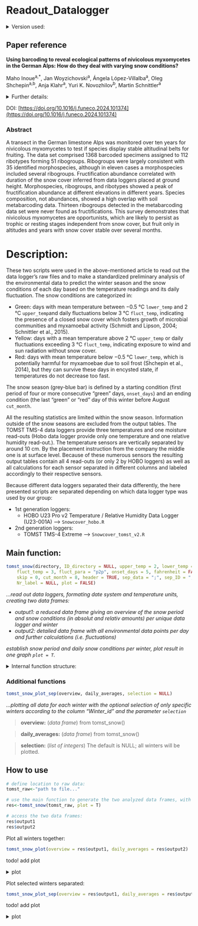 # Readout_Datalogger
<details>
	
<summary> Version used: </summary> 

R (4.3.0, 2023-04-21)

Packages needed: 
- Pacman: (0.5.1)
- ggplot2: (2.3.4.2)
- lubridate: (1.9.2)
- ggnewscale: (0.4.9)
- dplyr: (1.1.2)
- glue: (1.6.2)
</details>

## Paper reference

**Using barcoding to reveal ecological patterns of nivicolous myxomycetes in the German Alps: 
How do they deal with varying snow conditions?**

Maho Inoue<sup>a,*</sup>, Jan Woyzichovski<sup>a</sup>, Ángela López-Villalba<sup>a</sup>, Oleg Shchepin<sup>a,b</sup>, Anja Klahr<sup>a</sup>, Yuri K. Novozhilov<sup>b</sup>, Martin Schnittler<sup>a</sup>

<details>
<summary>Further details: </summary>

<sup>*</sup>
	Corresponding author

<sup>a</sup>
	Institute of Botany and Landscape Ecology, University Greifswald, Greifswald, Germany
 
<sup>b</sup>
	V.L. Komarov Botanical Institute of the Russian Academy of Sciences, St. Petersburg, Russia

*Received 6 March 2024, Revised 1 July 2024, Accepted 9 July 2024, Available online 16 July 2024, Version of Record 16 July 2024.*

published in: Fungal Ecology, Volume 71, 2024, 101374, ISSN 1754-5048
</details>

DOI: [https://doi.org/10.1016/j.funeco.2024.101374](https://doi.org/10.1016/j.funeco.2024.101374)

### Abstract

A transect in the German limestone Alps was monitored over ten years for nivicolous myxomycetes to test if species display stable altitudinal belts for fruiting. The data set comprised 1368 barcoded specimens assigned to 112 ribotypes forming 51 ribogroups. Ribogroups were largely consistent with 35 identified morphospecies, although in eleven cases a morphospecies included several ribogroups. Fructification abundance correlated with duration of the snow cover inferred from data loggers placed at ground height. Morphospecies, ribogroups, and ribotypes showed a peak of fructification abundance at different elevations in different years. Species composition, not abundances, showed a high overlap with soil metabarcoding data. Thirteen ribogroups detected in the metabarcoding data set were never found as fructifications. This survey demonstrates that nivicolous myxomycetes are opportunists, which are likely to persist as trophic or resting stages independent from snow cover, but fruit only in altitudes and years with snow cover stable over several months.

# Description:

These two scripts were used in the above-mentioned article to read out the data logger’s raw files and to make a standardized preliminary analysis of the environmental data to predict the winter season and the snow conditions of each day based on the temperature readings and its daily fluctuation. 
The snow conditions are categorized in:
-	Green: days with mean temperature between −0.5 °C `lower_temp` and 2 °C `upper_temp`and daily fluctuations below 3 °C `fluct_temp`, indicating the presence of a closed snow cover which fosters growth of microbial communities and myxamoebal activity (Schmidt and Lipson, 2004; Schnittler et al., 2015).
-	Yellow: days with a mean temperature above 2 °C `upper_temp` or daily fluctuations exceeding 3 °C `fluct_temp`, indicating exposure to wind and sun radiation without snow cover.
-	Red: days with mean temperature below −0.5 °C  `lower_temp`, which is potentially harmful for myxamoebae due to soil frost (Shchepin et al., 2014), but they can survive these days in encysted state, if temperatures do not decrease too fast.
  
The snow season (grey-blue bar) is defined by a starting condition (first period of four or more consecutive “green” days, `onset_days`) and an ending condition (the last “green” or “red” day of this winter before August  `cut_month`.

All the resulting statistics are limited within the snow season. Information outside of the snow seasons are excluded from the output tables.
The TOMST TMS-4 data loggers provide three temperatures and one moisture read-outs (Hobo data logger provide only one temperature and one relative humidity read-out.). The temperature sensors are vertically separated by around 10 cm. By the placement instruction from the company the middle one is at surface level. Because of these numerous sensors the resulting output tables contain all 4 read-outs (or only 2 by HOBO loggers) as well as all calculations for each sensor separated in different columns and labeled accordingly to their respective sensors.

Because different data loggers separated their data differently, the here presented scripts are separated depending on which data logger type was used by our group: 
-	1st generation loggers:
	-	HOBO U23 Pro v2 Temperature / Relative Humidity Data Logger (U23-001A) 
	-->	`Snowcover_hobo.R`
-	2nd generation loggers:  
	-	TOMST TMS-4 Extreme 
	--> 	`Snowcover_tomst_v2.R`


## Main function:

```R
tomst_snow(directory, ID_directory = NULL, upper_temp = 2, lower_temp = -.5, 
	fluct_temp = 3, fluct_para = "p2p", onset_days = 5, fahrenheit = FALSE,
	skip = 0, cut_month = 8, header = TRUE, sep_data = ";", sep_ID = ",", cover = NULL,
	Nr_label = NULL, plot = FALSE)
```

_…read out data loggers, formating date system and temperature units, creating two data frames:_
- _output1: a reduced data frame giving an overview of the snow period and snow conditions (in absolut and relativ amounts) per unique data logger and winter_
- _output2: detailed data frame with all environmental data points per day and further calculations (i.e. fluctuations)_
  
_establish snow period and daily snow conditions per winter, plot result in one graph `plot = T`._


<details>
	
<summary>Internal function structure:</summary>

```R
temp-prep(directory, ID_directory = NULL, sep_ID = ",", cover = NULL, Nr_label = NULL)
```

_…creating a template data frame filled with the ID number and, if possible, cover type and alternative unique name._

> **directory:** (_string of characters_) path to .csv-file 

> **ID_directory:** (_string of characters_) path to supplementary .csv-file. The default is NULL; it will not be used if set to NULL.
> 	A separate .csv file from the .csv file containing the environment data can be provided to extract the cover label and/or an alternative
> 	label name. The unique ID (serial number on the data logger) has to be provided in this supplementary file to assign the correct cover and/or label names.
> 	Header structure of .csv file: ID, Cover, Logger_Nr. (order is irrelevant)

> **sep_ID:** (_string of characters_) separation character to be used during reading in the supplementary .csv file. The default is “,”.

> **cover:** (_string of characters_) information on whether the logger was placed covered by trees or shrubs (close) or openly without any obstructions above it (open). The default is NULL; it will not be used if set to NULL. 

> **Nr_label:** (_string of characters_) The default is NULL; it will not be used if set to NULL. An alternative form to assign the data to a unique name.

```R
read_in_tomst(directory, sep_data = ";", header = TRUE, skip = 0, fahrenheit = FALSE)
```

_…read the TOMST .csv file, select the relevant columns by position, determine and unify the date system over the data frame, convert temperature units to Celsius or Fahrenheit, 
	directory: (string of characters) path to .csv-file_
 
> **sep_data:** (_string of characters_) separation character to be used during reading in the .csv file. The default is ”;”.

> **header:** (_boolean_) Whether the first row is used for setting the column titles. The default
is TRUE.

> **skip:** (_integer_) defines how many top rows in the .csv file should be ignored.  The default
is 0.

> **fahrenheit:** (_boolean_) an internal function that converts given data from Fahrenheit to Celsius. The
default is FALSE.

```R
avg_dataframe(data, temp, cover = NULL, Nr_label = NULL, cut_month = 8)
```

_…creating the data frame “daily average” by aggregating the TOMST data per day, introducing the column “Winter” and “Winter_id”: 
The "Winter" column is assigned a unique identifier for each winter season. A winter is defined as the period between the appearance of the month specified by the parameter "cut_month" in one year and the subsequent appearance of the same month in the following year. The column “Winter_id” represents the same information as the “Winter”-column but as an integer value, starting with 1._

> **data:** (_data frame_) data frame coming from the function read_in_tomst()

> **temp:** (_data frame_) data frame coming from the function temp-prep()

> **cover:** see function temp-prep()

> **Nr_label:** see function temp-prep()

> **cut_month:** (_integer_) separator to determine each year's winter season. The
default is 8, with the first day in August the next winter starts.

```R
avg_fluct(data, daily_averages, fluct_para = "p2p")
```

_…calculating for the temperature columns the daily deviation based on different formulas or approaches._
	
> **data:** (_data frame_) from avg_dataframe()
	
> **daily_averages:** (_data frame_) from avg_dataframe()

> **fluct_para:** (_string of characters_) determining which deviation formula should be used:
> - standard deviation (“sd”),
> - variance (“var”),
> - the maximum difference from the mean (“p2x”),
> - the difference between maximum and minimum reached value (“p2p”),
> - the sum of difference to mean (“sd2x”),
> - the sum of difference to zero degree celsius (“sd2z”),
> - or all of the above (“all”).
> 
> Those deviations or fluctuations are later used to determine the daily snow condition. The default is “p2p”.

```R
avg_conditions(daily_averages, upper_temp = 2, lower_temp = -.5, fluct_temp = 3)
```

_…determining the daily snow condition for each temperature column based on the fluctuations and function parameters. Three different snow conditions can be classified:_
- _no snow: the average temperature is above “upper temp,” or average temperature is below “upper temp,” above “lower_temp,” but fluctuation temperature is above “fluct_temp” under those conditions, a protective snow cover cannot exist on the surface_
- _unsuitable: the average temperature is below “lower_temp”  under those conditions, the soil freezes, and no myxomycete can survive_  
- _suitable: the average temperature is between “upper_temp” and “lower_temp,” and the fluctuation temperature is smaller than “fluct_temp” under those conditions, a protective snow cover exists and myxomycetes can survive or even multiply_

**daily_averages:** (_data frame_) from avg_fluct()

> **upper_temp:** (_float_) Defines the highest temperature limit to determine suitable conditions. The default is 2 °C.

> **lower_temp:** (_float_) Defines the lowest temperature limit to determine suitable conditions. The default is -.5 °C.

> **fluct_temp:** (_float_) Defines the absolute temperature deviation limit to determine suitable conditions. The default is 3 °C.

```R
avg_minmax(data, daily_averages)
```

_…calculating the maximum and minimum temperature per day per temperature column_
	
> **data:** (_data frame_) from avg_dataframe()

> **daily_averages:** (_data frame_) from avg_conditions()

```R
snow_seq(data, temp, daily_averages, onset_days = 5)
```

_…determines the snow period by the first days of suitable days longer than “onset_days” each winter. Calculate the absolute and relative number of condition fragments and the length of those fragments._
	
> **data:** (_data frame_) from avg_dataframe()

> **temp:** (_data frame_) from avg_dataframe() 

> **daily_averages:** (_data frame_) from avg_minmax()

> **onset_days:** (_integer_) The default is 5 days.

```R
tomst_snow_plot(overview, daily_averages)
```

_…plotting all data for all existing winters in the data frame._

> **overview:** (_data frame_) from tomst_snow()

> **daily_averages:** (_data frame_) from tomst_snow()

</details>

### Additional functions

```R
tomst_snow_plot_sep(overview, daily_averages, selection = NULL)
```

_…plotting all data for each winter with the optional selection of only specific winters according to the column “Winter_id” and the parameter `selection`_

> **overview:** (_data frame_) from tomst_snow()

> **daily_averages:** (_data frame_) from tomst_snow()

> **selection:** (_list of integers_) The default is NULL; all winters will be plotted.

## How to use

```R
# define location to raw data:
tomst_raw<-"path to file..."

# use the main function to generate the two analyzed data frames, with default settings (except "plot"):
res<-tomst_snow(tomst_raw, plot = T)

# access the two data frames:
res$output1
res$output2
```

Plot all winters together:

```R
tomst_snow_plot(overview = res$output1, daily_averages = res$output2)
```
todo! add plot

<details>
<summary>
plot
</summary>
</details>

Plot selected winters separated:

```R
tomst_snow_plot_sep(overview = res$output1, daily_averages = res$output2, selection = c(1,3,5))
```
todo! add plot

<details>
<summary>
plot
</summary>
</details>
